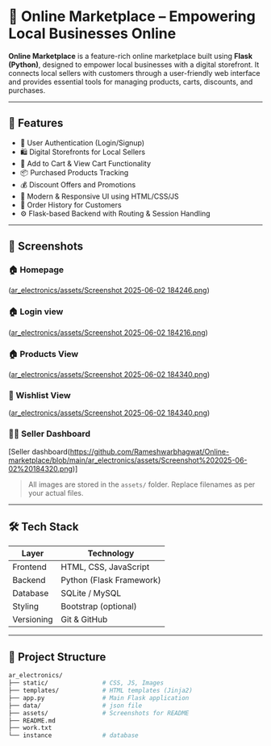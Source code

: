 # 🛒 Online Marketplace – Empowering Local Businesses Online

**Online Marketplace** is a feature-rich online marketplace built using **Flask (Python)**, designed to empower local businesses with a digital storefront. It connects local sellers with customers through a user-friendly web interface and provides essential tools for managing products, carts, discounts, and purchases.

---

## 🚀 Features

- 🔐 User Authentication (Login/Signup)
- 🛍️ Digital Storefronts for Local Sellers
- 🛒 Add to Cart & View Cart Functionality
- 📦 Purchased Products Tracking
- 💰 Discount Offers and Promotions
- 🎨 Modern & Responsive UI using HTML/CSS/JS
- 🧾 Order History for Customers
- ⚙️ Flask-based Backend with Routing & Session Handling

---

## 📸 Screenshots

### 🏠 Homepage  
([ar_electronics/assets/Screenshot 2025-06-02 184246.png](https://github.com/Rameshwarbhagwat/Online-marketplace/blob/main/ar_electronics/assets/Screenshot%202025-06-02%20184057.png))

### 🏠 Login view 
([ar_electronics/assets/Screenshot 2025-06-02 184216.png](https://github.com/Rameshwarbhagwat/Online-marketplace/blob/main/ar_electronics/assets/Screenshot%202025-06-02%20184216.png))

### 🏠 Products View 
([ar_electronics/assets/Screenshot 2025-06-02 184340.png](https://github.com/Rameshwarbhagwat/Online-marketplace/blob/main/ar_electronics/assets/Screenshot%202025-06-02%20184320.png))

### 🛒 Wishlist View 
([ar_electronics/assets/Screenshot 2025-06-02 184340.png](https://github.com/Rameshwarbhagwat/Online-marketplace/blob/main/ar_electronics/assets/Screenshot%202025-06-02%20184340.png))

### 🧑‍💼 Seller Dashboard  
[Seller dashboard(https://github.com/Rameshwarbhagwat/Online-marketplace/blob/main/ar_electronics/assets/Screenshot%202025-06-02%20184320.png)]

> All images are stored in the `assets/` folder. Replace filenames as per your actual files.

---

## 🛠️ Tech Stack

| Layer       | Technology       |
|-------------|------------------|
| Frontend    | HTML, CSS, JavaScript |
| Backend     | Python (Flask Framework) |
| Database    | SQLite / MySQL |
| Styling     | Bootstrap (optional) |
| Versioning  | Git & GitHub |

---

## 📁 Project Structure

```bash
ar_electronics/
├── static/               # CSS, JS, Images
├── templates/            # HTML templates (Jinja2)
├── app.py                # Main Flask application           
├── data/                 # json file
├── assets/               # Screenshots for README
├── README.md
├── work.txt
└── instance              # database
